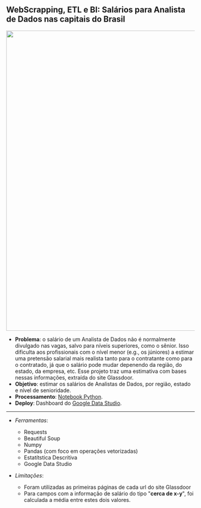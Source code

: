 ## **WebScrapping, ETL e BI: Salários para Analista de Dados nas capitais do Brasil**


<img width="800" src="https://github.com/OviedoVR/Portfolio-Analista-de-Dados-pt/blob/main/imagens/GLS-glassdoor.png"> 

* **Problema**: o salário de um Analista de Dados não é normalmente divulgado nas vagas, salvo para níveis superiores, como o sênior. Isso dificulta aos profissionais com o nível menor (e.g., os júniores) a estimar uma pretensão salarial mais realista tanto para o contratante como para o contratado, já que o salário pode mudar depenendo da região, do estado, da empresa, etc. Esse projeto traz uma estimativa com bases nessas informações, extraída do site Glassdoor.
* **Objetivo**: estimar os salários de Analistas de Dados, por região, estado e nível de senioridade.
* **Processamento**: [Notebook Python](https://github.com/OviedoVR/Portfolio-Analista-de-Dados-pt/blob/main/WebScraping_ETL_BI-Salarios-Glassdoor/WebScraping_AnalistaDeDados_Glassdoor_Brasil.ipynb).
* **Deploy**: Dashboard do [Google Data Studio](https://datastudio.google.com/reporting/87c046b9-b77f-4e62-a137-7e53f835ef17).

---

* *Ferramentas*: 
    * Requests
    * Beautiful Soup
    * Numpy
    * Pandas (com foco em operações vetorizadas)
    * Estatítstica Descritiva
    * Google Data Studio

* *Limitações*: 
    * Foram utilizadas as primeiras páginas de cada url do site Glassdoor
    * Para campos com a informação de salário do tipo "**cerca de x-y**", foi calculada a média entre estes dois valores.
